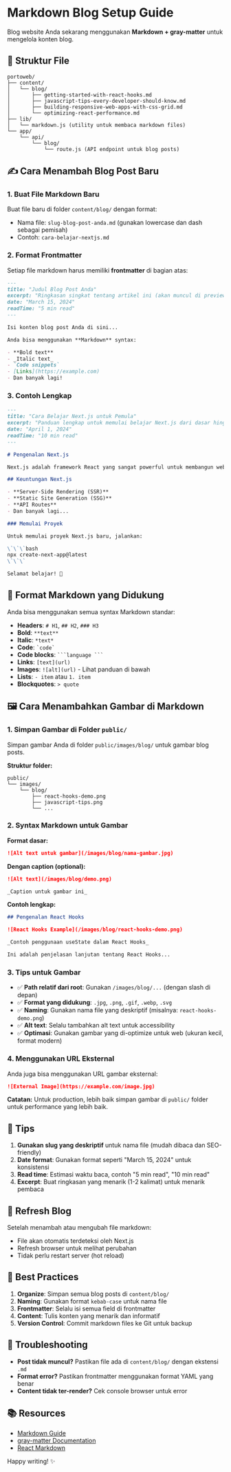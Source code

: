 # Markdown Blog Setup Guide

Blog website Anda sekarang menggunakan **Markdown + gray-matter** untuk mengelola konten blog.

## 📁 Struktur File

```
portoweb/
├── content/
│   └── blog/
│       ├── getting-started-with-react-hooks.md
│       ├── javascript-tips-every-developer-should-know.md
│       ├── building-responsive-web-apps-with-css-grid.md
│       └── optimizing-react-performance.md
├── lib/
│   └── markdown.js (utility untuk membaca markdown files)
└── app/
    └── api/
        └── blog/
            └── route.js (API endpoint untuk blog posts)
```

## ✍️ Cara Menambah Blog Post Baru

### 1. Buat File Markdown Baru

Buat file baru di folder `content/blog/` dengan format:

- Nama file: `slug-blog-post-anda.md` (gunakan lowercase dan dash sebagai pemisah)
- Contoh: `cara-belajar-nextjs.md`

### 2. Format Frontmatter

Setiap file markdown harus memiliki **frontmatter** di bagian atas:

```markdown
---
title: "Judul Blog Post Anda"
excerpt: "Ringkasan singkat tentang artikel ini (akan muncul di preview card)"
date: "March 15, 2024"
readTime: "5 min read"
---

Isi konten blog post Anda di sini...

Anda bisa menggunakan **Markdown** syntax:

- **Bold text**
- _Italic text_
- `Code snippets`
- [Links](https://example.com)
- Dan banyak lagi!
```

### 3. Contoh Lengkap

```markdown
---
title: "Cara Belajar Next.js untuk Pemula"
excerpt: "Panduan lengkap untuk memulai belajar Next.js dari dasar hingga mahir."
date: "April 1, 2024"
readTime: "10 min read"
---

# Pengenalan Next.js

Next.js adalah framework React yang sangat powerful untuk membangun web applications.

## Keuntungan Next.js

- **Server-Side Rendering (SSR)**
- **Static Site Generation (SSG)**
- **API Routes**
- Dan banyak lagi...

### Memulai Proyek

Untuk memulai proyek Next.js baru, jalankan:

\`\`\`bash
npx create-next-app@latest
\`\`\`

Selamat belajar! 🚀
```

## 🎨 Format Markdown yang Didukung

Anda bisa menggunakan semua syntax Markdown standar:

- **Headers**: `# H1`, `## H2`, `### H3`
- **Bold**: `**text**`
- **Italic**: `*text*`
- **Code**: `` `code` ``
- **Code blocks**: ` ```language ``` `
- **Links**: `[text](url)`
- **Images**: `![alt](url)` - Lihat panduan di bawah
- **Lists**: `- item` atau `1. item`
- **Blockquotes**: `> quote`

## 🖼️ Cara Menambahkan Gambar di Markdown

### 1. Simpan Gambar di Folder `public/`

Simpan gambar Anda di folder `public/images/blog/` untuk gambar blog posts.

**Struktur folder:**

```
public/
└── images/
    └── blog/
        ├── react-hooks-demo.png
        ├── javascript-tips.png
        └── ...
```

### 2. Syntax Markdown untuk Gambar

**Format dasar:**

```markdown
![Alt text untuk gambar](/images/blog/nama-gambar.jpg)
```

**Dengan caption (optional):**

```markdown
![Alt text](/images/blog/demo.png)

_Caption untuk gambar ini_
```

**Contoh lengkap:**

```markdown
## Pengenalan React Hooks

![React Hooks Example](/images/blog/react-hooks-demo.png)

_Contoh penggunaan useState dalam React Hooks_

Ini adalah penjelasan lanjutan tentang React Hooks...
```

### 3. Tips untuk Gambar

- ✅ **Path relatif dari root**: Gunakan `/images/blog/...` (dengan slash di depan)
- ✅ **Format yang didukung**: `.jpg`, `.png`, `.gif`, `.webp`, `.svg`
- ✅ **Naming**: Gunakan nama file yang deskriptif (misalnya: `react-hooks-demo.png`)
- ✅ **Alt text**: Selalu tambahkan alt text untuk accessibility
- ✅ **Optimasi**: Gunakan gambar yang di-optimize untuk web (ukuran kecil, format modern)

### 4. Menggunakan URL Eksternal

Anda juga bisa menggunakan URL gambar eksternal:

```markdown
![External Image](https://example.com/image.jpg)
```

**Catatan:** Untuk production, lebih baik simpan gambar di `public/` folder untuk performance yang lebih baik.

## 📝 Tips

1. **Gunakan slug yang deskriptif** untuk nama file (mudah dibaca dan SEO-friendly)
2. **Date format**: Gunakan format seperti "March 15, 2024" untuk konsistensi
3. **Read time**: Estimasi waktu baca, contoh "5 min read", "10 min read"
4. **Excerpt**: Buat ringkasan yang menarik (1-2 kalimat) untuk menarik pembaca

## 🔄 Refresh Blog

Setelah menambah atau mengubah file markdown:

- File akan otomatis terdeteksi oleh Next.js
- Refresh browser untuk melihat perubahan
- Tidak perlu restart server (hot reload)

## 🚀 Best Practices

1. **Organize**: Simpan semua blog posts di `content/blog/`
2. **Naming**: Gunakan format `kebab-case` untuk nama file
3. **Frontmatter**: Selalu isi semua field di frontmatter
4. **Content**: Tulis konten yang menarik dan informatif
5. **Version Control**: Commit markdown files ke Git untuk backup

## 🐛 Troubleshooting

- **Post tidak muncul?** Pastikan file ada di `content/blog/` dengan ekstensi `.md`
- **Format error?** Pastikan frontmatter menggunakan format YAML yang benar
- **Content tidak ter-render?** Cek console browser untuk error

## 📚 Resources

- [Markdown Guide](https://www.markdownguide.org/)
- [gray-matter Documentation](https://github.com/jonschlinkert/gray-matter)
- [React Markdown](https://github.com/remarkjs/react-markdown)

Happy writing! ✨
